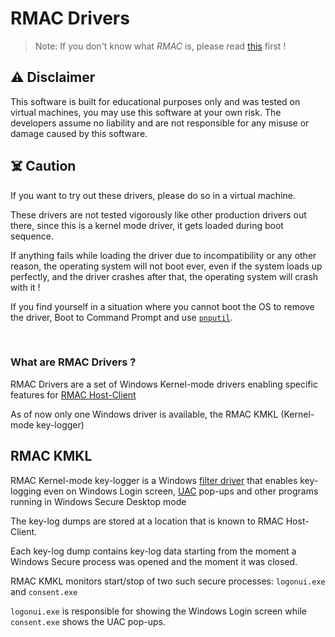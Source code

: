 # RMAC Drivers

> Note: If you don't know what _RMAC_ is, please read [this](https://github.com/saurabh-prosoft/rmac#readme) first !

## :warning: Disclaimer

This software is built for educational purposes only and was tested on virtual machines, you may use this software at your own risk. The developers assume no liability and are not responsible for any misuse or damage caused by this software.

## :skull_and_crossbones: Caution

If you want to try out these drivers, please do so in a virtual machine.

These drivers are not tested vigorously like other production drivers out there, since this is a kernel mode driver, it gets loaded during boot sequence.

If anything fails while loading the driver due to incompatibility or any other reason, the operating system will not boot ever, even if the system loads up perfectly, and the driver crashes after that, the operating system will crash with it !

If you find yourself in a situation where you cannot boot the OS to remove the driver, Boot to Command Prompt and use [`pnputil`](https://learn.microsoft.com/en-us/windows-hardware/drivers/devtest/pnputil).

<br />

### What are RMAC Drivers ?

RMAC Drivers are a set of Windows Kernel-mode drivers enabling specific features for [RMAC Host-Client](https://github.com/saurabh-prosoft/rmac/tree/main/host-client#rmac-host-client)

As of now only one Windows driver is available, the RMAC KMKL (Kernel-mode key-logger)

## RMAC KMKL

RMAC Kernel-mode key-logger is a Windows [filter driver](https://learn.microsoft.com/en-us/windows-hardware/drivers/kernel/filter-drivers) that enables key-logging even on Windows Login screen, [UAC](https://learn.microsoft.com/en-us/windows/security/identity-protection/user-account-control/how-user-account-control-works) pop-ups and other programs running in Windows Secure Desktop mode

The key-log dumps are stored at a location that is known to RMAC Host-Client.

Each key-log dump contains key-log data starting from the moment a Windows Secure process was opened and the moment it was closed.

RMAC KMKL monitors start/stop of two such secure processes: `logonui.exe` and `consent.exe`

`logonui.exe` is responsible for showing the Windows Login screen while `consent.exe` shows the UAC pop-ups.
